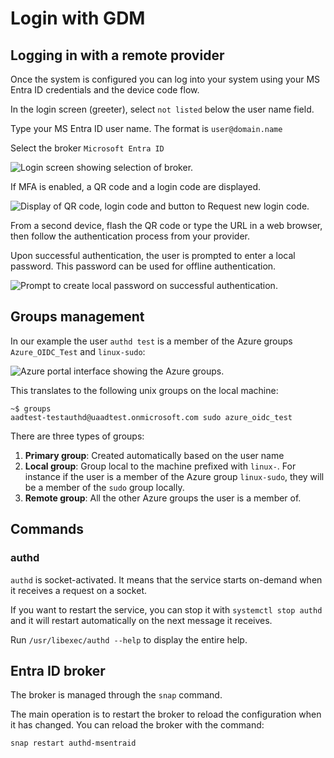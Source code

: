 # Login with GDM

## Logging in with a remote provider

Once the system is configured you can log into your system using your MS Entra ID credentials and the device code flow.

In the login screen (greeter), select ```not listed``` below the user name field.

Type your MS Entra ID user name. The format is ```user@domain.name```

Select the broker `Microsoft Entra ID`

![Login screen showing selection of broker.](../assets/gdm-select-broker.png)

If MFA is enabled, a QR code and a login code are displayed.

![Display of QR code, login code and button to Request new login code.](../assets/gdm-qr.png)

From a second device, flash the QR code or type the URL in a web browser, then follow the authentication process from your provider.

Upon successful authentication, the user is prompted to enter a local password. This password can be used for offline authentication.

![Prompt to create local password on successful authentication.](../assets/gdm-pass.png)

## Groups management

In our example the user `authd test` is a member of the Azure groups `Azure_OIDC_Test` and `linux-sudo`:

![Azure portal interface showing the Azure groups.](../assets/gdm-groups.png)

This translates to the following unix groups on the local machine:

```shell
~$ groups
aadtest-testauthd@uaadtest.onmicrosoft.com sudo azure_oidc_test
```

There are three types of groups:
1. **Primary group**: Created automatically based on the user name
1. **Local group**: Group local to the machine prefixed with `linux-`. For instance if the user is a member of the Azure group `linux-sudo`, they will be a member of the `sudo` group locally.
1. **Remote group**: All the other Azure groups the user is a member of.

## Commands

### authd

```authd``` is socket-activated. It means that the service starts on-demand when it receives a request on a socket.

If you want to restart the service, you can stop it with ```systemctl stop authd``` and it will restart automatically on the next message it receives.

Run ```/usr/libexec/authd --help``` to display the entire help.

## Entra ID broker

The broker is managed through the ```snap``` command. 

The main operation is to restart the broker to reload the configuration when it has changed. You can reload the broker with the command:

```shell
snap restart authd-msentraid
```
